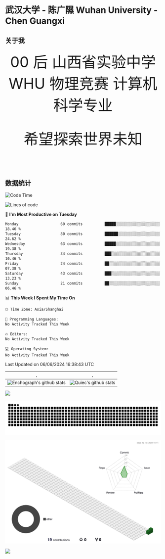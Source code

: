 
# 武汉大学 - 陈广隰   Wuhan University - Chen Guangxi


## 关于我

<div align='center' ><font size='70'>00 后  山西省实验中学  WHU  物理竞赛  计算机科学专业</font></div>

# 

<div align='center' ><font size='90'>希望探索世界未知</font></div>


<br><br><br>




## 数据统计
<!--START_SECTION:waka-->
![Code Time](http://img.shields.io/badge/Code%20Time-1%20hr%2030%20mins-blue)

![Lines of code](https://img.shields.io/badge/From%20Hello%20World%20I%27ve%20Written-1.9%20million%20lines%20of%20code-blue)

📅 **I'm Most Productive on Tuesday** 

```text
Monday                   60 commits          █████░░░░░░░░░░░░░░░░░░░░   18.46 % 
Tuesday                  80 commits          ██████░░░░░░░░░░░░░░░░░░░   24.62 % 
Wednesday                63 commits          █████░░░░░░░░░░░░░░░░░░░░   19.38 % 
Thursday                 34 commits          ███░░░░░░░░░░░░░░░░░░░░░░   10.46 % 
Friday                   24 commits          ██░░░░░░░░░░░░░░░░░░░░░░░   07.38 % 
Saturday                 43 commits          ███░░░░░░░░░░░░░░░░░░░░░░   13.23 % 
Sunday                   21 commits          ██░░░░░░░░░░░░░░░░░░░░░░░   06.46 % 
```


📊 **This Week I Spent My Time On** 

```text
🕑︎ Time Zone: Asia/Shanghai

💬 Programming Languages: 
No Activity Tracked This Week

🔥 Editors: 
No Activity Tracked This Week

💻 Operating System: 
No Activity Tracked This Week
```


 Last Updated on 06/06/2024 16:38:43 UTC
<!--END_SECTION:waka-->

<!--   stats + languages -->
| .                                                                                                                                       | .                                                                                                                         |
|-----------------------------------------------------------------------------------------------------------------------------------------|---------------------------------------------------------------------------------------------------------------------------|
| ![Enchograph's github stats](https://github-readme-stats.vercel.app/api?username=Enchograph&show_icons=true&theme=vue&include_all_commits=true) | ![Quiec's github stats](https://github-readme-stats.vercel.app/api/top-langs/?username=Enchograph&theme=vue&layout=compact) |


<img src="https://github-readme-streak-stats.herokuapp.com/?user=Enchograph"></img>

<!--   green snake -->
![Enchograph's github activity graph](https://raw.githubusercontent.com/Enchograph/Enchograph/output/github-contribution-grid-snake.svg)




<!--   profile-green-animate -->
![](./profile-3d-contrib/profile-green-animate.svg)





<img src="https://cr-skills-chart-widget.azurewebsites.net/api/api?username=Enchograph&show-other-skills=true" width="auto"></img>
